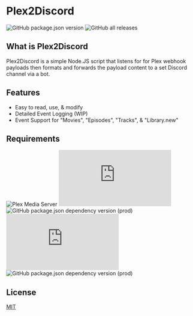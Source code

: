 Plex2Discord 
===============	
![GitHub package.json version](https://img.shields.io/github/package-json/v/mixerrules/Plex2Discord?style=plastic)  ![GitHub all releases](https://img.shields.io/github/downloads/mixerrules/Plex2Discord/total?label=Downloads&style=plastic)

## What is Plex2Discord
Plex2Discord is a simple Node.JS script that listens for for Plex webhook payloads then formats and forwards the payload content to a set Discord channel via a bot.

## Features
* Easy to read, use, & modify
* Detailed Event Logging (WIP)
* Event Support for "Movies", "Episodes", "Tracks", & "Library.new"

## Requirements
![Plex Media Server](https://img.shields.io/badge/Plex%20Media%20Server-v1.3.4%20%26%20Up-brightgreen?style=plastic) ![node-current](https://img.shields.io/node/v/discord.js?label=Node.JS&style=plastic) ![GitHub package.json dependency version (prod)](https://img.shields.io/github/package-json/dependency-version/mixerrules/Plex2Discord/express?style=plastic) ![GitHub package.json dependency version (prod)](https://img.shields.io/github/package-json/dependency-version/mixerrules/Plex2Discord/discord.js?style=plastic) ![GitHub package.json dependency version (prod)](https://img.shields.io/github/package-json/dependency-version/mixerrules/Plex2Discord/busboy?style=plastic) 


## License
[MIT](https://choosealicense.com/licenses/mit/)

